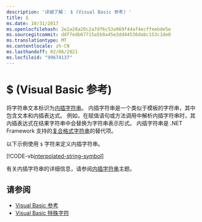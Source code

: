 ```yaml
---
description: '详细了解： $ (Visual Basic 参考) '
title: $
ms.date: 10/31/2017
ms.openlocfilehash: 2e2a28a20c2a7df6c53a969f44af4ecffeebde5e
ms.sourcegitcommit: ddf7edb67715a5b9a45e3dd44536dabc153c1de0
ms.translationtype: MT
ms.contentlocale: zh-CN
ms.lasthandoff: 02/06/2021
ms.locfileid: "99674137"
---
```

# <a name="-visual-basic-reference"></a>$ (Visual Basic 参考) 

将字符串文本标识为[内插字符串](../../programming-guide/language-features/strings/interpolated-strings.md)。 内插字符串是一个类似于模板的字符串，其中包含文本和内插表达式。 例如，在赋值语句或方法调用中解析内插字符串时，其内插表达式在结果字符串中会替换为字符串表示形式。 内插字符串是 .NET Framework 支持的[复合格式字符串](../../../standard/base-types/composite-formatting.md)的替代项。

以下示例使用 `$` 字符来定义内插字符串。

[!CODE-vb[interpolated-string-symbol](../../../../samples/snippets/visualbasic/language-reference/special-characters/dollar-sign1.vb)]

有关内插字符串的详细信息，请参阅[内插字符串](../../programming-guide/language-features/strings/interpolated-strings.md)主题。

## <a name="see-also"></a>请参阅

- [Visual Basic 参考](../index.md)
- [Visual Basic 特殊字符](index.md)
